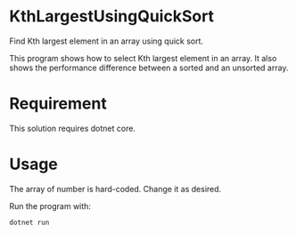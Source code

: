# KthLargestUsingQuickSort

Find Kth largest element in an array using quick sort.

This program shows how to select Kth largest element in an array. It also shows the performance difference between a sorted and an unsorted array.

# Requirement

This solution requires dotnet core.

# Usage

The array of number is hard-coded. Change it as desired. 

Run the program with:

```dotnet run```
